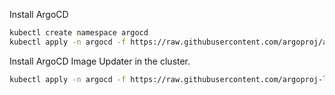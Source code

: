 Install ArgoCD

```bash
kubectl create namespace argocd
kubectl apply -n argocd -f https://raw.githubusercontent.com/argoproj/argo-cd/stable/manifests/install.yaml
```

Install ArgoCD Image Updater in the cluster.

```bash
kubectl apply -n argocd -f https://raw.githubusercontent.com/argoproj-labs/argocd-image-updater/stable/manifests/install.yaml
```
